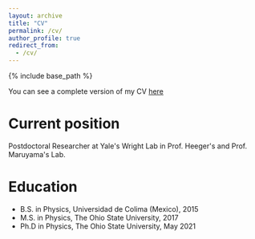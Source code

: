 ```yaml
---
layout: archive
title: "CV"
permalink: /cv/
author_profile: true
redirect_from:
  - /cv/
---
```


{% include base_path %}

You can see a complete version of my CV [here](https://toej93.github.io/files/CV_JTorres.pdf)

Current position
======
Postdoctoral Researcher at Yale's Wright Lab in Prof. Heeger's and Prof. Maruyama's Lab.

Education
======
* B.S. in Physics, Universidad de Colima (Mexico), 2015
* M.S. in Physics, The Ohio State University, 2017
* Ph.D in Physics, The Ohio State University, May 2021

